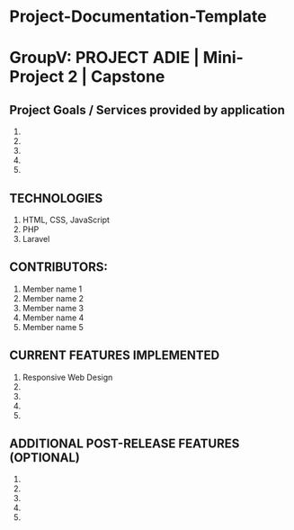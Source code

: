 # Project-Documentation-Template

# GroupV: PROJECT ADIE | Mini-Project 2 | Capstone

## Project Goals / Services provided by application

1.
2.
3.
4.
5.
## TECHNOLOGIES
1. HTML, CSS, JavaScript
2. PHP
3. Laravel
## CONTRIBUTORS:
1. Member name 1
2. Member name 2
3. Member name 3
4. Member name 4
5. Member name 5
## CURRENT FEATURES IMPLEMENTED
1. Responsive Web Design
2.
3.
4.
5.
## ADDITIONAL POST-RELEASE FEATURES (OPTIONAL)
1.
2.
3.
4.
5.
